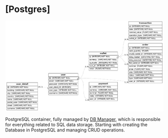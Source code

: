 # [Postgres]
![image](https://raw.githubusercontent.com/THD-C/DB_Manager/main/ERD.png)

PostgreSQL container, fully managed by [DB Manager](https://github.com/THD-C/DB_Manager), which is responsible for everything related to SQL data storage.
Starting with creating the Database in PostgreSQL and managing CRUD operations.

